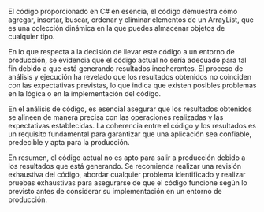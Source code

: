 El código proporcionado en C# en esencia, el código demuestra cómo agregar, insertar, buscar, ordenar y eliminar elementos de un ArrayList,
que es una colección dinámica en la que puedes almacenar objetos de cualquier tipo.  



 En lo que respecta a la decisión de llevar este código a un entorno de producción, se evidencia que el código actual no sería adecuado para
 tal fin debido a que está generando resultados incoherentes. El proceso de análisis y ejecución ha revelado que los resultados obtenidos no
 coinciden con las expectativas previstas, lo que indica que existen posibles problemas en la lógica o en la implementación del código. 


En el análisis de código, es esencial asegurar que los resultados obtenidos se alineen de manera precisa con las operaciones realizadas y las
expectativas establecidas. La coherencia entre el código y los resultados es un requisito fundamental para garantizar que una aplicación sea
confiable, predecible y apta para la producción. 

 

En resumen, el código actual no es apto para salir a producción debido a los resultados que está generando. Se recomienda realizar una revisión
exhaustiva del código, abordar cualquier problema identificado y realizar pruebas exhaustivas para asegurarse de que el código funcione según lo
previsto antes de considerar su implementación en un entorno de producción. 
